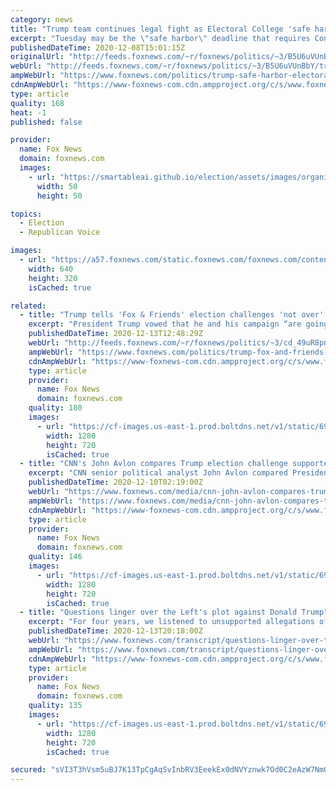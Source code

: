 ```yaml
---
category: news
title: "Trump team continues legal fight as Electoral College 'safe harbor' deadline arrives"
excerpt: "Tuesday may be the \"safe harbor\" deadline that requires Congress to accept states' certified election results, but the Trump campaign legal team says they're going to keep fighting."
publishedDateTime: 2020-12-08T15:01:15Z
originalUrl: "http://feeds.foxnews.com/~r/foxnews/politics/~3/B5U6uVUnBbY/trump-safe-harbor-electoral-college-legal-fight"
webUrl: "http://feeds.foxnews.com/~r/foxnews/politics/~3/B5U6uVUnBbY/trump-safe-harbor-electoral-college-legal-fight"
ampWebUrl: "https://www.foxnews.com/politics/trump-safe-harbor-electoral-college-legal-fight.amp"
cdnAmpWebUrl: "https://www-foxnews-com.cdn.ampproject.org/c/s/www.foxnews.com/politics/trump-safe-harbor-electoral-college-legal-fight.amp"
type: article
quality: 168
heat: -1
published: false

provider:
  name: Fox News
  domain: foxnews.com
  images:
    - url: "https://smartableai.github.io/election/assets/images/organizations/foxnews.com-50x50.jpg"
      width: 50
      height: 50

topics:
  - Election
  - Republican Voice

images:
  - url: "https://a57.foxnews.com/static.foxnews.com/foxnews.com/content/uploads/2020/11/640/320/AP20330650216357.jpg?ve=1&tl=1"
    width: 640
    height: 320
    isCached: true

related:
  - title: "Trump tells 'Fox & Friends' election challenges 'not over' ahead of Electoral College vote"
    excerpt: "President Trump vowed that he and his campaign “are going to continue to go forward” with their legal challenges against November’s election results, despite the Electoral College getting set to cast their votes on Monday."
    publishedDateTime: 2020-12-13T12:48:29Z
    webUrl: "http://feeds.foxnews.com/~r/foxnews/politics/~3/cd_49uR8pnc/trump-fox-and-friends-election-challenges-not-over-electoral-college-vote"
    ampWebUrl: "https://www.foxnews.com/politics/trump-fox-and-friends-election-challenges-not-over-electoral-college-vote.amp"
    cdnAmpWebUrl: "https://www-foxnews-com.cdn.ampproject.org/c/s/www.foxnews.com/politics/trump-fox-and-friends-election-challenges-not-over-electoral-college-vote.amp"
    type: article
    provider:
      name: Fox News
      domain: foxnews.com
    quality: 180
    images:
      - url: "https://cf-images.us-east-1.prod.boltdns.net/v1/static/694940094001/af96457e-fe5b-4fb8-ba03-20cfe1da89e3/b261a395-51b1-47c7-934b-03d1913816b6/1280x720/match/image.jpg"
        width: 1280
        height: 720
        isCached: true
  - title: "CNN's John Avlon compares Trump election challenge supporters to 'Confederates'"
    excerpt: "CNN senior political analyst John Avlon compared President Trump and supporters of his ongoing efforts to challenge the results of the 2020 presidential election to \"Confederates\" in support of slavery."
    publishedDateTime: 2020-12-10T02:19:00Z
    webUrl: "https://www.foxnews.com/media/cnn-john-avlon-compares-trump-supporters-confederates"
    ampWebUrl: "https://www.foxnews.com/media/cnn-john-avlon-compares-trump-supporters-confederates.amp"
    cdnAmpWebUrl: "https://www-foxnews-com.cdn.ampproject.org/c/s/www.foxnews.com/media/cnn-john-avlon-compares-trump-supporters-confederates.amp"
    type: article
    provider:
      name: Fox News
      domain: foxnews.com
    quality: 146
    images:
      - url: "https://cf-images.us-east-1.prod.boltdns.net/v1/static/694940094001/0089e4b9-29c4-49b8-8005-562d83395371/4dee8747-4a34-412f-8c8e-6c396e994b06/1280x720/match/image.jpg"
        width: 1280
        height: 720
        isCached: true
  - title: "Questions linger over the Left's plot against Donald Trump"
    excerpt: "For four years, we listened to unsupported allegations of a conspiracy by a foreign government to interfere with our presidential election, that Russia stole the election of 2016, implanting their Russian asset,"
    publishedDateTime: 2020-12-13T20:18:00Z
    webUrl: "https://www.foxnews.com/transcript/questions-linger-over-the-lefts-plot-against-donald-trump"
    ampWebUrl: "https://www.foxnews.com/transcript/questions-linger-over-the-lefts-plot-against-donald-trump.amp"
    cdnAmpWebUrl: "https://www-foxnews-com.cdn.ampproject.org/c/s/www.foxnews.com/transcript/questions-linger-over-the-lefts-plot-against-donald-trump.amp"
    type: article
    provider:
      name: Fox News
      domain: foxnews.com
    quality: 135
    images:
      - url: "https://cf-images.us-east-1.prod.boltdns.net/v1/static/694940094001/aa6e2aad-22e4-4178-829c-91ad2bdc3551/a0090242-6ca2-4a14-b839-6834909e9e14/1280x720/match/image.jpg"
        width: 1280
        height: 720
        isCached: true

secured: "sVI3T3hVsm5uBJ7K13TpCgAqSvInbRV3EeekEx0dNVYznwk7Od0C2eAzW7NmQUQhHYQ4EaIiGJomBLdJXghDGk/VpBBQEvIgxGcAjYOj/pY41YKFrFp9VuiLxikn3+nHJ4rQOXaIzGi0WDBfvnH9ydcCNQV9iEi1EnDV+BbAE+TZfOnDwzV3a7jWpQqR9q5GO4z1z+J1+LttknI3ZigRLMdsb08Uuf2fGMUGvR3FqsmgAPMqNZe46VrMHYu7cKJCoP7i4xG9Ms/OG6R7ZOn+hCaLaP9ixrvDk+CJzNgFieY4367go35+0fhB/iSbFbGYdhlm+o+BCELXpCw+2rW9DrNqCnpQs8rfyxBTLE0SFV0=;3hB1pAJqtg8qDSoalOmaMA=="
---
```


